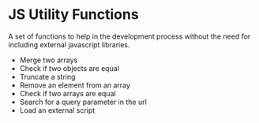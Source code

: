 # JS Utility Functions

A set of functions to help in the development process without the need for including external javascript libraries.

- Merge two arrays
- Check if two objects are equal
- Truncate a string
- Remove an element from an array
- Check if two arrays are equal
- Search for a query parameter in the url
- Load an external script
